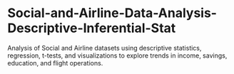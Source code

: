 # Social-and-Airline-Data-Analysis-Descriptive-Inferential-Stat
Analysis of Social and Airline datasets using descriptive statistics, regression, t-tests, and visualizations to explore trends in income, savings, education, and flight operations.
